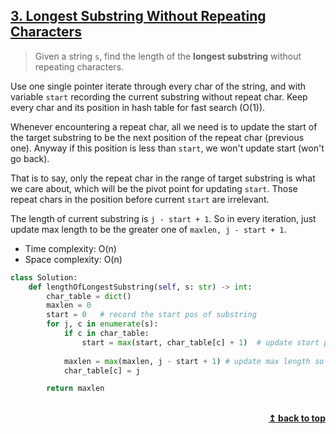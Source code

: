 ## [3. Longest Substring Without Repeating Characters](https://leetcode.com/problems/longest-substring-without-repeating-characters/)

>Given a string `s`, find the length of the **longest substring** without repeating characters.

Use one single pointer iterate through every char of the string, and with variable `start` recording the current substring without repeat char. Keep every char and its position in hash table for fast search (O(1)).

Whenever encountering a repeat char, all we need is to update the start of the target substring to be the next position of the repeat char (previous one). Anyway if this position is less than `start`, we won't update start (won't go back). 

That is to say, only the repeat char in the range of target substring is what we care about, which will be the pivot point for updating `start`. Those repeat chars in the position before current `start` are irrelevant. 

The length of current substring is `j - start + 1`. So in every iteration, just update max length to be the greater one of `maxlen, j - start + 1`.

- Time complexity: O(n)
- Space complexity: O(n)

```python
class Solution:
    def lengthOfLongestSubstring(self, s: str) -> int:
        char_table = dict()
        maxlen = 0
        start = 0   # record the start pos of substring
        for j, c in enumerate(s):
            if c in char_table:
                start = max(start, char_table[c] + 1)  # update start pos if elligible
        
            maxlen = max(maxlen, j - start + 1) # update max length so far
            char_table[c] = j

        return maxlen
```


<br/>
<div align="right">
    <b><a href="#top">↥ back to top</a></b>
</div>
<br/>
